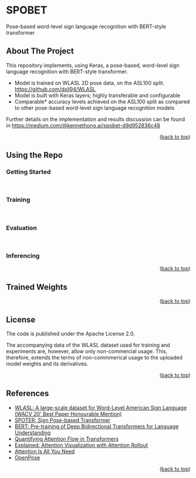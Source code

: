 <div id="top"></div>

# SPOBET
Pose-based word-level sign language recognition with BERT-style transformer

<!-- ABOUT THE PROJECT -->
## About The Project

  This repository implements, using Keras, a pose-based, word-level sign language recognition with BERT-style transformer.

- Model is trained on WLASL 2D pose data, on the ASL100 split. https://github.com/dxli94/WLASL
- Model is built with Keras layers; highly transferable and configurable 
- Comparable* accuracy levels achieved on the ASL100 split as compared to other pose-based word-level sign language recognition models

Further details on the implementation and results discussion can be found in https://medium.com/@kennethong.ai/spobet-d9d952836c48

<p align="right">(<a href="#top">back to top</a>)</p>

<!-- Using the Repo -->

## Using the Repo

### Getting Started


<br/>

### Training

<br/>

### Evaluation

<br/>

### Inferencing

<p align="right">(<a href="#top">back to top</a>)</p>

<!-- Trained Weights -->

## Trained Weights

<p align="right">(<a href="#top">back to top</a>)</p>

<!-- LICENSE -->
## License

The code is published under the Apache License 2.0.

The accompanying data of the WLASL dataset used for training and experiments are, however, allow only non-commercial usage. This, therefore, extends the terms of non-commmerical usage to the uploaded model weights and its derivatives.

<p align="right">(<a href="#top">back to top</a>)</p>

<!-- References -->
## References

- [WLASL: A large-scale dataset for Word-Level American Sign Language (WACV 20' Best Paper Honourable Mention)](https://dxli94.github.io/WLASL/)
- [SPOTER: Sign Pose-based Transformer](https://github.com/matyasbohacek/spoter)
- [BERT: Pre-training of Deep Bidirectional Transformers for Language Understanding](https://arxiv.org/abs/1810.04805)
- [Quantifying Attention Flow in Transformers](https://arxiv.org/abs/2005.00928)
- [Explained: Attention Visualization with Attention Rollout](https://storrs.io/attention-rollout)
- [Attention Is All You Need](https://arxiv.org/abs/1706.03762)
- [OpenPose](https://github.com/CMU-Perceptual-Computing-Lab/openpose)

<p align="right">(<a href="#top">back to top</a>)</p>

